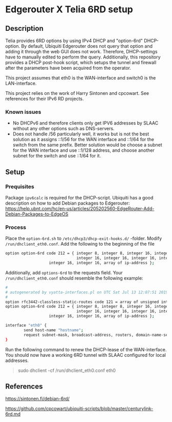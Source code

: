 # Edgerouter X Telia 6RD setup

## Description

Telia provides 6RD options by using IPv4 DHCP and "option-6rd" DHCP-option. By default, Ubiquiti Edgerouter does not query that option and adding it through the web GUI does not work. Therefore, DHCP-settings have to manually edited to perform the query.
Additionally, this repository provides a DHCP post-hook script, which setups the tunnel and firewall after the parameters have been acquired from the operator.

This project assumes that eth0 is the WAN-interface and switch0 is the LAN-interface.

This project relies on the work of Harry Sintonen and cpcowart. See references for their IPv6 RD projects.

### Known issues

* No DHCPv6 and therefore clients only get IPV6 addresses by SLAAC without any other options such as DNS-servers.
* Does not handle /56 particularly well, it works but is not the best solution as it assigns ::1/56 for the WAN interface and ::1/64 for the switch from the same prefix. Better solution would be choose a subnet for the WAN interface and use ::1/128 address, and choose another subnet for the switch and use ::1/64 for it.

## Setup

### Prequisites

Package ```ipv6calc``` is required for the DHCP-script.
Ubiquiti has a good description on how to add Debian packages to Edgerouter:
https://help.ubnt.com/hc/en-us/articles/205202560-EdgeRouter-Add-Debian-Packages-to-EdgeOS

### Process

Place the `option-6rd.sh` to `/etc/dhcp3/dhcp-exit-hooks.d/` -folder.
Modify `/run/dhclient_eth0.conf`.
Add the following to the beginning of the file 
```bash
option option-6rd code 212 = { integer 8, integer 8, integer 16, integer 16,
                               integer 16, integer 16, integer 16, integer 16,
			       integer 16, integer 16, array of ip-address };
```
Additionally, add `options-6rd` to the requests field.
Your `/run/dhclient_eth0.conf` should resemble the following example:

```bash
#
# autogenerated by vyatta-interfaces.pl on UTC Sat Jul 13 12:07:51 2019
#
option rfc3442-classless-static-routes code 121 = array of unsigned integer 8;
option option-6rd code 212 = { integer 8, integer 8, integer 16, integer 16,
                               integer 16, integer 16, integer 16, integer 16,
			       integer 16, integer 16, array of ip-address };

interface "eth0" {
        send host-name "hostname";
        request subnet-mask, broadcast-address, routers, domain-name-servers, domain-name, interface-mtu, option-6rd;
}
```

Run the following command to renew the DHCP-lease of the WAN-interface. You should now have a working 6RD tunnel with SLAAC configured for local addresses.
>sudo dhclient -cf /run/dhclient_eth0.conf eth0




## References

<https://sintonen.fi/debian-6rd/>

<https://github.com/cpcowart/ubiquiti-scripts/blob/master/centurylink-6rd.md>
